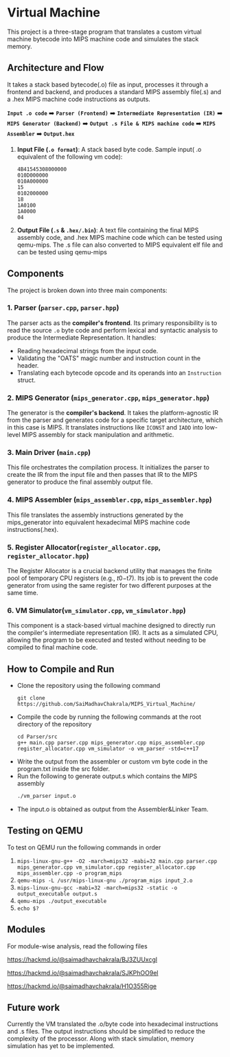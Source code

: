 # Virtual Machine

This project is a three-stage program that translates a custom virtual machine bytecode into MIPS machine code and simulates the stack memory.

## Architecture and Flow

It takes a stack based bytecode(.o) file as input, processes it through a frontend and backend, and produces a standard MIPS assembly file(.s) and a .hex MIPS machine code instructions as outputs.

**`Input .o code`** ➡️ **`Parser (Frontend)`** ➡️ **`Intermediate Representation (IR)`** ➡️ **`MIPS Generator (Backend)`** ➡️ **`Output .s File & MIPS machine code`** ➡️ **`MIPS Assembler`** ➡️ **`Output.hex`**

1.  **Input File (`.o format`)**: A stack based byte code.
    Sample input( .o equivalent of the following vm code):
    ```.o=
    4B41545308000000
    010D000000
    010A000000
    15
    0102000000
    18
    1A0100
    1A0000
    04
    ```
2.  **Output File (`.s` & `.hex/.bin`)**: A text file containing the final MIPS assembly code, and .hex MIPS machine code which can be tested using qemu-mips. The .s file can also converted to MIPS equivalent elf file and can be tested using qemu-mips


## Components

The project is broken down into three main components:

### 1. Parser (`parser.cpp`, `parser.hpp`)

The parser acts as the **compiler's frontend**. Its primary responsibility is to read the source `.o` byte code and perform lexical and syntactic analysis to produce the Intermediate Representation. It handles:
- Reading hexadecimal strings from the input code.
- Validating the "OATS" magic number and instruction count in the header.
- Translating each bytecode opcode and its operands into an `Instruction` struct.

### 2. MIPS Generator (`mips_generator.cpp`, `mips_generator.hpp`)

The generator is the **compiler's backend**. It takes the platform-agnostic IR from the parser and generates code for a specific target architecture, which in this case is MIPS. It translates instructions like `ICONST` and `IADD` into low-level MIPS assembly for stack manipulation and arithmetic.

### 3. Main Driver (`main.cpp`)

This file orchestrates the compilation process. It initializes the parser to create the IR from the input file and then passes that IR to the MIPS generator to produce the final assembly output file.

### 4. MIPS Assembler (`mips_assembler.cpp`, `mips_assembler.hpp`)

This file translates the assembly instructions generated by the mips_generator into equivalent hexadecimal MIPS machine code instructions(.hex). 

### 5. Register Allocator(`register_allocator.cpp`, `register_allocator.hpp`)

The Register Allocator is a crucial backend utility that manages the finite pool of temporary CPU registers (e.g., $t0-$t7). Its job is to prevent the code generator from using the same register for two different purposes at the same time.

### 6. VM Simulator(`vm_simulator.cpp`, `vm_simulator.hpp`)

This component is a stack-based virtual machine designed to directly run the compiler's intermediate representation (IR). It acts as a simulated CPU, allowing the program to be executed and tested without needing to be compiled to final machine code.

## How to Compile and Run

- Clone the repository using the following command
    ```bash!
    git clone https://github.com/SaiMadhavChakrala/MIPS_Virtual_Machine/
    ```
- Compile the code by running the following commands at the root directory of the repository
    ```bash!
    cd Parser/src
    g++ main.cpp parser.cpp mips_generator.cpp mips_assembler.cpp register_allocator.cpp vm_simulator -o vm_parser -std=c++17
    ```
- Write the output from the assembler or custom vm byte code in the program.txt inside the src folder.
- Run the following to generate output.s which contains the MIPS assembly
    ```bash
    ./vm_parser input.o
    ```
- The input.o is obtained as output from the Assembler&Linker Team.

## Testing on QEMU

To test on QEMU run the following commands in order
1. ```mips-linux-gnu-g++ -O2 -march=mips32 -mabi=32 main.cpp parser.cpp mips_generator.cpp vm_simulator.cpp register_allocator.cpp mips_assembler.cpp -o program_mips```
2. ```qemu-mips -L /usr/mips-linux-gnu ./program_mips input_2.o```
3. ```mips-linux-gnu-gcc -mabi=32 -march=mips32 -static -o output_executable output.s```
4. ```qemu-mips ./output_executable```
5. ```echo $?```


## Modules
For module-wise analysis, read the following files

https://hackmd.io/@saimadhavchakrala/BJ3ZUUxcgl

https://hackmd.io/@saimadhavchakrala/SJKPhOO9el

https://hackmd.io/@saimadhavchakrala/H1O355Rige

## Future work
Currently the VM translated the .o/byte code into hexadecimal instructions and .s files. The output instructions should be simplified to reduce the complexity of the processor. Along with stack simulation, memory simulation has yet to be implemented.
